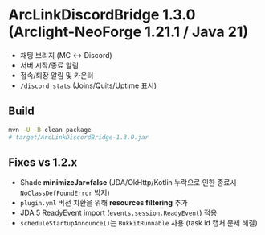 # ArcLinkDiscordBridge 1.3.0 (Arclight-NeoForge 1.21.1 / Java 21)

- 채팅 브리지 (MC ↔ Discord)
- 서버 시작/종료 알림
- 접속/퇴장 알림 및 카운터
- `/discord stats` (Joins/Quits/Uptime 표시)

## Build
```bash
mvn -U -B clean package
# target/ArcLinkDiscordBridge-1.3.0.jar
```

## Fixes vs 1.2.x
- Shade **minimizeJar=false** (JDA/OkHttp/Kotlin 누락으로 인한 종료시 `NoClassDefFoundError` 방지)
- `plugin.yml` 버전 치환을 위해 **resources filtering** 추가
- JDA 5 ReadyEvent import (`events.session.ReadyEvent`) 적용
- `scheduleStartupAnnounce()`는 `BukkitRunnable` 사용 (task id 캡처 문제 해결)
